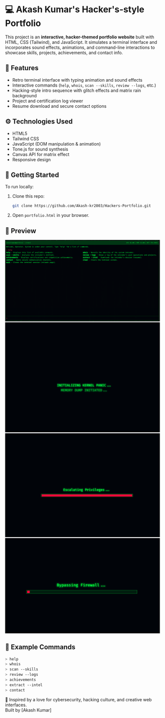 
# 💻 Akash Kumar's Hacker's-style Portfolio

This project is an **interactive, hacker-themed portfolio website** built with HTML, CSS (Tailwind), and JavaScript. It simulates a terminal interface and incorporates sound effects, animations, and command-line interactions to showcase skills, projects, achievements, and contact info.

## 🔧 Features

- Retro terminal interface with typing animation and sound effects
- Interactive commands (`help`, `whois`, `scan --skills`, `review --logs`, etc.)
- Hacking-style intro sequence with glitch effects and matrix rain background
- Project and certification log viewer
- Resume download and secure contact options

## ⚙️ Technologies Used

- HTML5
- Tailwind CSS
- JavaScript (DOM manipulation & animation)
- Tone.js for sound synthesis
- Canvas API for matrix effect
- Responsive design

## 🚀 Getting Started

To run locally:
1. Clone this repo:
    ```bash
    git clone https://github.com/Akash-kr2003/Hackers-Portfolio.git
    ```
2. Open `portfolio.html` in your browser.

## 📸 Preview

![alt text](<Screenshot 2025-07-20 131948.png>) ![alt text](<Screenshot 2025-07-20 131906.png>) ![alt text](<Screenshot 2025-07-20 131910.png>) ![alt text](<Screenshot 2025-07-20 131925.png>)

## 🧪 Example Commands

```bash
> help
> whois
> scan --skills
> review --logs
> achievements
> extract --intel
> contact
```


🎯 Inspired by a love for cybersecurity, hacking culture, and creative web interfaces.  
Built by [Akash Kumar]
